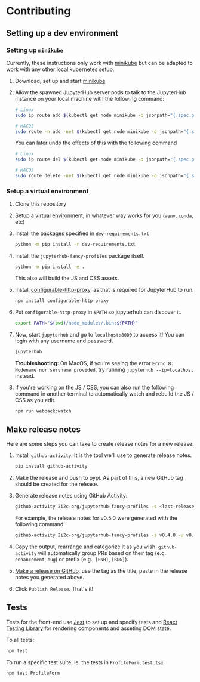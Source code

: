 # Contributing

## Setting up a dev environment

### Setting up `minikube`

Currently, these instructions only work with [minikube](https://minikube.sigs.k8s.io/docs/start/)
but can be adapted to work with any other local kubernetes setup.

1. Download, set up and start [minikube](https://minikube.sigs.k8s.io/docs/start/)

2. Allow the spawned JupyterHub server pods to talk to the JupyterHub instance on your
   local machine with the following command:

   ```bash
   # Linux
   sudo ip route add $(kubectl get node minikube -o jsonpath="{.spec.podCIDR}") via $(minikube ip)

   # MACOS
   sudo route -n add -net $(kubectl get node minikube -o jsonpath="{.spec.podCIDR}") $(minikube ip)
   ```

   You can later undo the effects of this with the following command

   ```bash
   # Linux
   sudo ip route del $(kubectl get node minikube -o jsonpath="{.spec.podCIDR}")

   # MACOS
   sudo route delete -net $(kubectl get node minikube -o jsonpath="{.spec.podCIDR}")
   ```

### Setup a virtual environment

1. Clone this repository

2. Setup a virtual environment, in whatever way works for you (`venv`, `conda`, etc)

3. Install the packages specified in `dev-requirements.txt`

   ```bash
   python -m pip install -r dev-requirements.txt
   ```

4. Install the `jupyterhub-fancy-profiles` package itself.

   ```bash
   python -m pip install -e .
   ```

   This also will build the JS and CSS assets.

5. Install [configurable-http-proxy](https://github.com/jupyterhub/configurable-http-proxy/),
   as that is required for JupyterHub to run.

   ```bash
   npm install configurable-http-proxy
   ```

6. Put `configurable-http-proxy` in `$PATH` so jupyterhub can discover it.

   ```bash
   export PATH="$(pwd)/node_modules/.bin:${PATH}"
   ```

7. Now, start `jupyterhub` and go to `localhost:8000` to access it! You can login with any
   username and password.

   ```bash
   jupyterhub
   ```

   **Troubleshooting:** On MacOS, if you're seeing the error `Errno 8: Nodename nor servname provided`, try running `jupyterhub --ip=localhost` instead.

8. If you're working on the JS / CSS, you can also run the following command in another
   terminal to automatically watch and rebuild the JS / CSS as you edit.

   ```bash
   npm run webpack:watch
   ```

## Make release notes

Here are some steps you can take to create release notes for a new release.

1. Install `github-activity`. It is the tool we'll use to generate release notes.

   ```bash
   pip install github-activity
   ```
2. Make the release and push to pypi. As part of this, a new GitHub tag should be created for the release.
3. Generate release notes using GitHub Activity:

   ```bash
   github-activity 2i2c-org/jupyterhub-fancy-profiles -s <last-release-tag> -u <this-release-tag>
   ```

   For example, the release notes for v0.5.0 were generated with the following command:


   ```bash
   github-activity 2i2c-org/jupyterhub-fancy-profiles -s v0.4.0 -u v0.5.0
   ```
4. Copy the output, rearrange and categorize it as you wish. `github-activity` will automatically group PRs based on their tag (e.g. `enhancement`, `bug`) or prefix (e.g., `[ENH]`, `[BUG]`).
5. [Make a release on GitHub](https://github.com/2i2c-org/jupyterhub-fancy-profiles/releases/new), use the tag as the title, paste in the release notes you generated above.
6. Click `Publish Release`. That's it!

## Tests

Tests for the front-end use [Jest](https://jestjs.io) to set up and specify tests and [React Testing Library](https://testing-library.com/docs/react-testing-library/intro/) for rendering components and asseting DOM state.

To all tests:

```sh
npm test
```

To run a specific test suite, ie. the tests in `ProfileForm.test.tsx`

```sh
npm test ProfileForm
```
